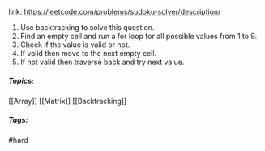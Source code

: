 link: https://leetcode.com/problems/sudoku-solver/description/

1. Use backtracking to solve this question.
2. Find an empty cell and run a for loop for all possible values from 1 to 9.
3. Check if the value is valid or not. 
4. If valid then move to the next empty cell. 
5. If not valid then traverse back and try next value.

##### Topics:
[[Array]] [[Matrix]] [[Backtracking]]

##### Tags:
#hard 
